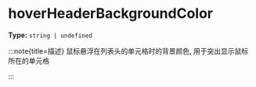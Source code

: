 # hoverHeaderBackgroundColor

**Type:** `string | undefined`

:::note{title=描述}
鼠标悬浮在列表头的单元格时的背景颜色, 用于突出显示鼠标所在的单元格

:::

